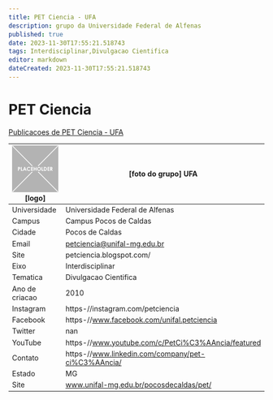 ```yaml
---
title: PET Ciencia - UFA
description: grupo da Universidade Federal de Alfenas
published: true
date: 2023-11-30T17:55:21.518743
tags: Interdisciplinar,Divulgacao Cientifica
editor: markdown
dateCreated: 2023-11-30T17:55:21.518743
---
```


# PET Ciencia

[Publicacoes de PET Ciencia - UFA](/atividade/158PETCienciaUFA/feed.md)

| ![placeholder.png](/placeholder.png) [logo] | [foto do grupo] UFA         |
| ------------------------------------------- | ------------------------------------------------- |
| Universidade                                | Universidade Federal de Alfenas      |
| Campus                                      | Campus Pocos de Caldas            |
| Cidade                                      | Pocos de Caldas             |
| Email                                       | petciencia@unifal-mg.edu.br             |
| Site                                        | petciencia.blogspot.com/              |
| Eixo                                        | Interdisciplinar              |
| Tematica                                    | Divulgacao Cientifica          |
| Ano de criacao                              | 2010        |
| Instagram                                   | https-//instagram.com/petciencia         |
| Facebook                                    | https-//www.facebook.com/unifal.petciencia          |
| Twitter                                     | nan           |
| YouTube                                     | https-//www.youtube.com/c/PetCi%C3%AAncia/featured           |
| Contato                                     | https-//www.linkedin.com/company/pet-ci%C3%AAncia/         |
| Estado                                      |  MG            |
| Site                                        | www.unifal-mg.edu.br/pocosdecaldas/pet/ |
